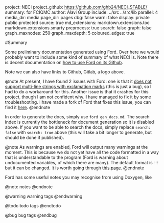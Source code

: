 project: NECI
project_github: https://github.com/ghb24/NECI_STABLE/
summary: for FCIQMC
author: Alavi Group
include: ../src
         ../src/lib
parallel: 4
media_dir: media
page_dir: pages
dbg: false
warn: false
display: private
         public
         protected
source: true
md_extensions: markdown.extensions.toc
               markdown.extensions.smarty
preprocess: true
search: false
graph: false
graph_maxnodes: 250
graph_maxdepth: 5
coloured_edges: true

#Summary

Some preliminary documentation generated using Ford. Over here we would probably
want to include some kind of summary of what NECI is. Note there is decent
documentation on [how to use Ford on its Github](https://github.com/Fortran-FOSS-Programmers/ford/wiki).

Note we can also have links to Github, Gitlab, a logo above.

@note
At present, I have found 2 issues with Ford: one is that it [does not support
multi-line strings with exclamation marks](https://github.com/Fortran-FOSS-Programmers/ford/issues/320) (this is just a bug), so I had to do
a workaround for this. Another issue is that it crashes for this project, though
I am not confident why. I have managed to fix it by some troubleshooting. I have made a fork of Ford that fixes this issue, you can find it [here](https://github.com/jphaupt/ford).
@endnote

In order to generate the docs, simply use `ford gen_docs.md`. The search index
is currently the bottleneck for document generation so it is disabled above. If you want to be able to
search the docs, simply replace `search: false` with `search: true` above (this
will take a bit longer to generate, but should be done if published).

@note
As warnings are enabled, Ford will output many warnings at the moment. This is because we do not yet have all the code formatted in a way
that is understandable to the program (Ford is warning about undocumented variables, of which there are many). The default format is `!!` but it can be changed. It is worth going through [this page](https://github.com/Fortran-FOSS-Programmers/ford/wiki/Writing-Documentation).
@endnote

Ford has some useful notes you may recognise from using Doxygen, like

@note
notes
@endnote

@warning
warning tags
@endwarning

@todo
todo tags
@endtodo

@bug
bug tags
@endbug
